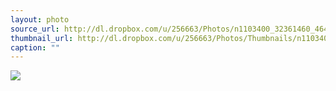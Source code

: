 ```yaml
---
layout: photo
source_url: http://dl.dropbox.com/u/256663/Photos/n1103400_32361460_4645.jpg
thumbnail_url: http://dl.dropbox.com/u/256663/Photos/Thumbnails/n1103400_32361460_4645.jpg
caption: ""
---
```

![](http://dl.dropbox.com/u/256663/Photos/n1103400_32361460_4645.jpg)